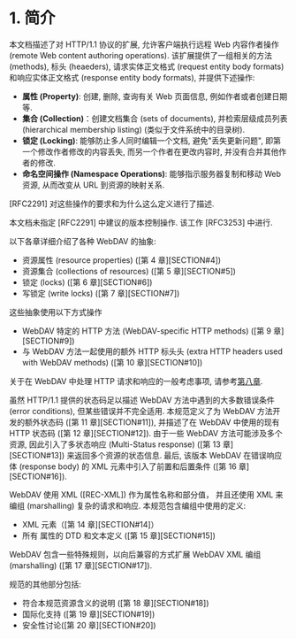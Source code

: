 # 1. 简介

本文档描述了对 HTTP/1.1 协议的扩展, 允许客户端执行远程 Web 内容作者操作 (remote Web
content authoring operations). 该扩展提供了一组相关的方法 (methods),
标头 (heaeders), 请求实体正文格式 (request entity body formats) 和响应实体正文格式
(response entity body formats), 并提供下述操作:

- **属性 (Property)**: 创建, 删除, 查询有关 Web 页面信息, 例如作者或者创建日期等.
- **集合 (Collection)**：创建文档集合 (sets of documents),
  并检索层级成员列表 (hierarchical membership listing) (类似于文件系统中的目录树).
- **锁定 (Locking)**: 能够防止多人同时编辑一个文档, 避免"丢失更新问题",
  即第一个修改作者修改的内容丢失, 而另一个作者在更改内容时, 并没有合并其他作者的修改.
- **命名空间操作 (Namespace Operations)**: 能够指示服务器复制和移动 Web 资源,
  从而改变从 URL 到资源的映射关系.

[RFC2291] 对这些操作的要求和为什么这么定义进行了描述.

本文档未指定 [RFC2291] 中建议的版本控制操作. 该工作 [RFC3253] 中进行.

以下各章详细介绍了各种 WebDAV 的抽象:

- 资源属性 (resource properties) ([第 4 章][SECTION#4])
- 资源集合 (collections of resources) ([第 5 章][SECTION#5])
- 锁定 (locks) ([第 6 章][SECTION#6])
- 写锁定 (write locks) ([第 7 章][SECTION#7])

这些抽象使用以下方式操作

- WebDAV 特定的 HTTP 方法 (WebDAV-specific HTTP methods) ([第 9 章][SECTION#9])
- 与 WebDAV 方法一起使用的额外 HTTP 标头头 (extra HTTP headers used with
  WebDAV methods) ([第 10 章][SECTION#10])

关于在 WebDAV 中处理 HTTP 请求和响应的一般考虑事项,
请参考[第八章](./8_General%20Request%20and%20Response%20Handling.md).

虽然 HTTP/1.1 提供的状态码足以描述 WebDAV 方法中遇到的大多数错误条件 (error conditions),
但某些错误并不完全适用.
本规范定义了为 WebDAV 方法开发的额外状态码 ([第 11 章][SECTION#11]),
并描述了在 WebDAV 中使用的现有 HTTP 状态码 ([第 12 章][SECTION#12]).
由于一些 WebDAV 方法可能涉及多个资源, 因此引入了多状态响应 (Multi-Status response)
([第 13 章][SECTION#13]) 来返回多个资源的状态信息.
最后, 该版本 WebDAV 在错误响应体 (response body) 的 XML 元素中引入了前置和后置条件
([第 16 章][SECTION#16]).

WebDAV 使用 XML ([REC-XML]) 作为属性名称和部分值，
并且还使用 XML 来编组 (marshalling) 复杂的请求和响应. 本规范包含编组中使用的定义:

- XML 元素（[第 14 章][SECTION#14]）
- 所有 属性的 DTD 和文本定义 ([第 15 章][SECTION#15])

WebDAV 包含一些特殊规则，以向后兼容的方式扩展 WebDAV XML 编组 (marshalling)
([第 17 章][SECTION#17]).

规范的其他部分包括:

- 符合本规范资源含义的说明 ([第 18 章][SECTION#18])
- 国际化支持 ([第 19 章][SECTION#19])
- 安全性讨论([第 20 章][SECTION#20])
